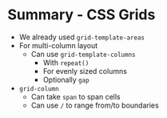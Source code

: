# Summary - CSS Grids

- We already used `grid-template-areas`
- For multi-column layout
  - Can use `grid-template-columns`
    - With `repeat()`
    - For evenly sized columns
    - Optionally `gap`
- `grid-column`
  - Can take `span` to span cells
  - Can use `/` to range from/to boundaries

